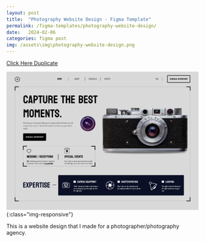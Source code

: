 ```yaml
---
layout: post
title:  "Photography Website Design - Figma Template"
permalink: /figma-templates/photography-website-design/
date:   2024-02-06
categories: figma post
img: /assets\img\photography-website-design.png
---
```



<a class="button"  href="https://www.figma.com/community/file/1334398057374604365/photographer-website-design" target="_blank">Click Here Duplicate</a>

![image-title-here](/assets\img\photography-website-design.png){:class="img-responsive"}

This is a website design that I made for a photographer/photography agency.
